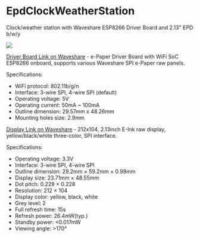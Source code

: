 # EpdClockWeatherStation
Clock/weather station with Waveshare ESP8266 Driver Board and 2.13" EPD b/w/y


![](https://raw.githubusercontent.com/haydnady/EpdClockWeatherStation/master/Images/Universal%20e-Paper%20Driver%20Board%20with%20WiFi%20SoC%20ESP8266%20onboard%2C%20supports%20various%20Waveshare%20SPI%20e-Paper.png)

[Driver Board Link on Waveshare](https://www.waveshare.com/product/displays/accessories/driver-boards/e-paper-esp8266-driver-board.htm "Waveshare ESP8266 Driver Board") - e-Paper Driver Board with WiFi SoC ESP8266 onboard, supports various Waveshare SPI e-Paper raw panels.

Specifications:
   - WiFi protocol: 802.11b/g/n
   - Interface: 3-wire SPI, 4-wire SPI (default)
   - Operating voltage: 5V
   - Operating current: 50mA ~ 100mA
   - Outline dimension: 29.57mm x 48.26mm
   - Mounting holes size: 2.9mm



[Display Link on Waveshare](https://www.waveshare.com/2.13inch-e-Paper-C.htm "Waveshare 2.13\" EPD b/w/y") - 212x104, 2.13inch E-Ink raw display, yellow/black/white three-color, SPI interface.

Specifications:
   - Operating voltage: 3.3V
   - Interface: 3-wire SPI, 4-wire SPI
   - Outline dimension: 29.2mm × 59.2mm × 0.98mm
   - Display size: 23.71mm × 48.55mm
   - Dot pitch: 0.229 × 0.228
   - Resolution: 212 × 104
   - Display color: yellow, black, white
   - Grey level: 2
   - Full refresh time: 15s
   - Refresh power: 26.4mW(typ.)
   - Standby power: <0.017mW
   - Viewing angle: >170°
